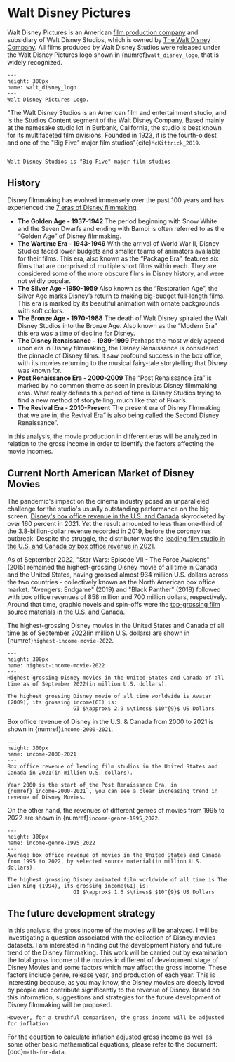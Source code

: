 # Walt Disney Pictures
Walt Disney Pictures is an American [film production company](https://en.wikipedia.org/wiki/Film_studio) and subsidiary of Walt Disney Studios, which is owned by [The Walt Disney Company](https://en.wikipedia.org/wiki/The_Walt_Disney_Company). All films produced by Walt Disney Studios were released under the Walt Disney Pictures logo shown in {numref}`walt_disney_logo`, that is widely recognized.

```{figure} ./images/walt_disney_logo.png
---
height: 300px
name: walt_disney_logo
---
Walt Disney Pictures Logo.
```

"The Walt Disney Studios is an American film and entertainment studio, and is the Studios Content segment of the Walt Disney Company. Based mainly at the namesake studio lot in Burbank, California, the studio is best known for its multifaceted film divisions. Founded in 1923, it is the fourth-oldest and one of the "Big Five" major film studios"{cite}`McKittrick_2019`.

```{bibliography}
```

```{margin} Did you know?
Walt Disney Studios is "Big Five" major film studios
```

## History

Disney filmmaking has evolved immensely over the past 100 years and has experienced the [7 eras of Disney filmmaking](https://www.dizavenue.com/2015/08/the-7-eras-of-disney-filmmaking.html).

* **The Golden Age - 1937-1942** The period beginning with Snow White and the Seven Dwarfs and ending with Bambi is often referred to as the “Golden Age” of Disney filmmaking.
* **The Wartime Era - 1943-1949** With the arrival of World War II, Disney Studios faced lower budgets and smaller teams of animators available for their films. This era, also known as the “Package Era”, features six films that are comprised of multiple short films within each. They are considered some of the more obscure films in Disney history, and were not wildly popular.
* **The Silver Age -1950-1959** Also known as the “Restoration Age”, the Silver Age marks Disney’s return to making big-budget full-length films. This era is marked by its beautiful animation with ornate backgrounds with soft colors.
* **The Bronze Age - 1970-1988** The death of Walt Disney spiraled the Walt Disney Studios into the Bronze Age. Also known as the “Modern Era” this era was a time of decline for Disney.
* **The Disney Renaissance - 1989-1999** Perhaps the most widely agreed upon era in Disney filmmaking, the Disney Renaissance is considered the pinnacle of Disney films. It saw profound success in the box office, with its movies returning to the musical fairy-tale storytelling that Disney was known for.
* **Post Renaissance Era - 2000-2009** The “Post Renaissance Era” is marked by no common theme as seen in previous Disney filmmaking eras. What really defines this period of time is Disney Studios trying to find a new method of storytelling, much like that of Pixar’s. 
* **The Revival Era - 2010-Present** The present era of Disney filmmaking that we are in, the Revival Era” is also being called the Second Disney Renaissance”.


In this analysis, the movie production in different eras will be analyzed in relation to the gross income in order to identify the factors affecting the movie incomes. 



## Current North American Market of Disney Movies 

The pandemic's impact on the cinema industry posed an unparalleled challenge for the studio's usually outstanding performance on the big screen. [Disney's box office revenue in the U.S. and Canada](https://www.statista.com/statistics/187329/box-office-revenue-of-disney-in-north-america-since-2000/) skyrocketed by over 160 percent in 2021. Yet the result amounted to less than one-third of the 3.8-billion-dollar revenue recorded in 2019, before the coronavirus outbreak. Despite the struggle, the distributor was the [leading film studio in the U.S. and Canada by box office revenue in 2021](https://www.statista.com/statistics/187193/box-office-gross-of-film-studios-in-north-america-2010/).

As of September 2022, "Star Wars: Episode VII - The Force Awakens" (2015) remained the highest-grossing Disney movie of all time in Canada and the United States, having grossed almost 934 million U.S. dollars across the two countries - collectively known as the North American box office market. "Avengers: Endgame" (2019) and "Black Panther" (2018) followed with box office revenues of 858 million and 700 million dollars, respectively. Around that time, graphic novels and spin-offs were the [top-grossing film source materials in the U.S. and Canada](https://www.statista.com/statistics/188689/movie-sources-in-north-america-by-average-box-office-revenue/).

The highest-grossing Disney movies in the United States and Canada of all time as of September 2022(in million U.S. dollars) are shown in {numref}`highest-income-movie-2022`.

```{figure} ./images/highest-income-movie-2022.png
---
height: 300px
name: highest-income-movie-2022
---
Highest-grossing Disney movies in the United States and Canada of all time as of September 2022(in million U.S. dollars).
```

```{note}
The highest grossing Disney movie of all time worldwide is Avatar (2009), its grossing income(GI) is:
                     GI $\approx$ 2.9 $\times$ $10^{9}$ US Dollars

```

Box office revenue of Disney in the U.S. & Canada from 2000 to 2021 is shown in {numref}`income-2000-2021`.

```{figure} ./images/income-2000-2021.png
---
height: 300px
name: income-2000-2021
---
Box office revenue of leading film studios in the United States and Canada in 2021(in million U.S. dollars).
```

```{note}
Year 2000 is the start of the Post Renaissance Era, in {numref}`income-2000-2021`, you can see a clear increasing trend in revenue of Disney Movies.

```


On the other hand, the revenues of different genres of movies from 1995 to 2022 are shown in {numref}`income-genre-1995_2022`. 

```{figure} ./images/income-genre-1995_2022.png
---
height: 300px
name: income-genre-1995_2022
---
Average box office revenue of movies in the United States and Canada from 1995 to 2022, by selected source material(in million U.S. dollars).
```

```{note}
The highest grossing Disney animated film worldwide of all time is The Lion King (1994), its grossing income(GI) is:
                     GI $\approx$ 1.6 $\times$ $10^{9}$ US Dollars

```
## The future development strategy 

In this analysis, the gross income of the movies will be analyzed. I will be investigating a question associated with the collection of Disney movies datasets. I am interested in finding out the development history and future trend of the Disney filmmaking. This work will be carried out by examination the total gross income of the movies in different of development stage of Disney Movies and some factors which may affect the gross income. These factors include genre, release year, and production of each year. This is interesting because, as you may know, the Disney movies are deeply loved by people and contribute significantly to the revenue of Disney. Based on this information, suggestions and strategies for the future development of Disney filmmaking will be proposed.

```{note}
However, for a truthful comparison, the gross income will be adjusted for inflation 

```

For the equation to calculate inflation adjusted gross income as well as some other basic mathematical equations, please refer to the document: {doc}`math-for-data`.